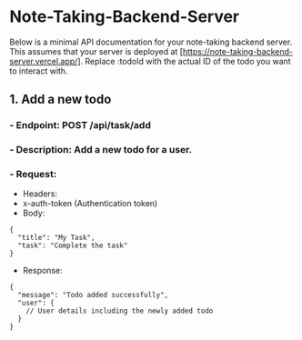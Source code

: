 # Note-Taking-Backend-Server

Below is a minimal API documentation for your note-taking backend server. This assumes that your server is deployed at [https://note-taking-backend-server.vercel.app/]. Replace :todoId with the actual ID of the todo you want to interact with.

## 1. Add a new todo
### - Endpoint: POST /api/task/add
### - Description: Add a new todo for a user.
### - Request:
- Headers:
- x-auth-token (Authentication token)
- Body:
```
{
  "title": "My Task",
  "task": "Complete the task"
}
```
- Response:
```
{
  "message": "Todo added successfully",
  "user": {
    // User details including the newly added todo
  }
}
```

